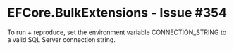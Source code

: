 # EFCore.BulkExtensions - Issue #354

To run + reproduce, set the environment variable CONNECTION_STRING to a valid SQL Server connection string.
